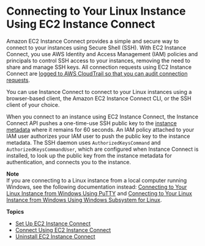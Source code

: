 # Connecting to Your Linux Instance Using EC2 Instance Connect<a name="Connect-using-EC2-Instance-Connect"></a>

Amazon EC2 Instance Connect provides a simple and secure way to connect to your instances using Secure Shell \(SSH\)\. With EC2 Instance Connect, you use AWS Identity and Access Management \(IAM\) policies and principals to control SSH access to your instances, removing the need to share and manage SSH keys\. All connection requests using EC2 Instance Connect are [logged to AWS CloudTrail so that you can audit connection requests](monitor-with-cloudtrail.md#ec2-instance-connect-cloudtrail)\.

You can use Instance Connect to connect to your Linux instances using a browser\-based client, the Amazon EC2 Instance Connect CLI, or the SSH client of your choice\.

When you connect to an instance using EC2 Instance Connect, the Instance Connect API pushes a one\-time\-use SSH public key to the [instance metadata](ec2-instance-metadata.md) where it remains for 60 seconds\. An IAM policy attached to your IAM user authorizes your IAM user to push the public key to the instance metadata\. The SSH daemon uses `AuthorizedKeysCommand` and `AuthorizedKeysCommandUser`, which are configured when Instance Connect is installed, to look up the public key from the instance metadata for authentication, and connects you to the instance\.

**Note**  
If you are connecting to a Linux instance from a local computer running Windows, see the following documentation instead: [Connecting to Your Linux Instance from Windows Using PuTTY](putty.md) and [Connecting to Your Linux Instance from Windows Using Windows Subsystem for Linux](WSL.md)\.

**Topics**
+ [Set Up EC2 Instance Connect](ec2-instance-connect-set-up.md)
+ [Connect Using EC2 Instance Connect](ec2-instance-connect-methods.md)
+ [Uninstall EC2 Instance Connect](ec2-instance-connect-uninstall.md)